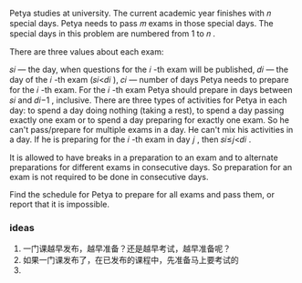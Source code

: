 Petya studies at university. The current academic year finishes with 𝑛
 special days. Petya needs to pass 𝑚
 exams in those special days. The special days in this problem are numbered from 1
 to 𝑛
.

There are three values about each exam:

𝑠𝑖
 — the day, when questions for the 𝑖
-th exam will be published,
𝑑𝑖
 — the day of the 𝑖
-th exam (𝑠𝑖<𝑑𝑖
),
𝑐𝑖
 — number of days Petya needs to prepare for the 𝑖
-th exam. For the 𝑖
-th exam Petya should prepare in days between 𝑠𝑖
 and 𝑑𝑖−1
, inclusive.
There are three types of activities for Petya in each day: to spend a day doing nothing (taking a rest), to spend a day passing exactly one exam or to spend a day preparing for exactly one exam. So he can't pass/prepare for multiple exams in a day. He can't mix his activities in a day. If he is preparing for the 𝑖
-th exam in day 𝑗
, then 𝑠𝑖≤𝑗<𝑑𝑖
.

It is allowed to have breaks in a preparation to an exam and to alternate preparations for different exams in consecutive days. So preparation for an exam is not required to be done in consecutive days.

Find the schedule for Petya to prepare for all exams and pass them, or report that it is impossible.

### ideas
1. 一门课越早发布，越早准备？还是越早考试，越早准备呢？
2. 如果一门课发布了，在已发布的课程中，先准备马上要考试的
3. 
